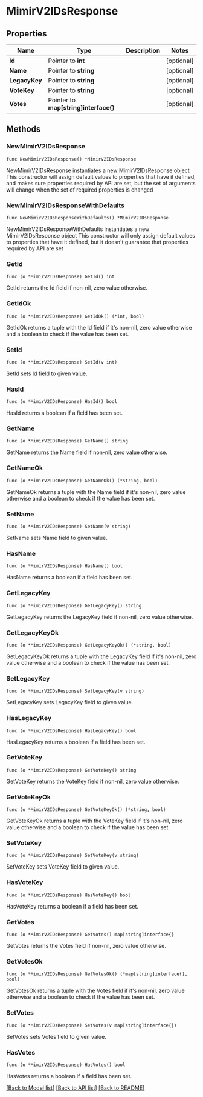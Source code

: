 # MimirV2IDsResponse

## Properties

Name | Type | Description | Notes
------------ | ------------- | ------------- | -------------
**Id** | Pointer to **int** |  | [optional] 
**Name** | Pointer to **string** |  | [optional] 
**LegacyKey** | Pointer to **string** |  | [optional] 
**VoteKey** | Pointer to **string** |  | [optional] 
**Votes** | Pointer to **map[string]interface{}** |  | [optional] 

## Methods

### NewMimirV2IDsResponse

`func NewMimirV2IDsResponse() *MimirV2IDsResponse`

NewMimirV2IDsResponse instantiates a new MimirV2IDsResponse object
This constructor will assign default values to properties that have it defined,
and makes sure properties required by API are set, but the set of arguments
will change when the set of required properties is changed

### NewMimirV2IDsResponseWithDefaults

`func NewMimirV2IDsResponseWithDefaults() *MimirV2IDsResponse`

NewMimirV2IDsResponseWithDefaults instantiates a new MimirV2IDsResponse object
This constructor will only assign default values to properties that have it defined,
but it doesn't guarantee that properties required by API are set

### GetId

`func (o *MimirV2IDsResponse) GetId() int`

GetId returns the Id field if non-nil, zero value otherwise.

### GetIdOk

`func (o *MimirV2IDsResponse) GetIdOk() (*int, bool)`

GetIdOk returns a tuple with the Id field if it's non-nil, zero value otherwise
and a boolean to check if the value has been set.

### SetId

`func (o *MimirV2IDsResponse) SetId(v int)`

SetId sets Id field to given value.

### HasId

`func (o *MimirV2IDsResponse) HasId() bool`

HasId returns a boolean if a field has been set.

### GetName

`func (o *MimirV2IDsResponse) GetName() string`

GetName returns the Name field if non-nil, zero value otherwise.

### GetNameOk

`func (o *MimirV2IDsResponse) GetNameOk() (*string, bool)`

GetNameOk returns a tuple with the Name field if it's non-nil, zero value otherwise
and a boolean to check if the value has been set.

### SetName

`func (o *MimirV2IDsResponse) SetName(v string)`

SetName sets Name field to given value.

### HasName

`func (o *MimirV2IDsResponse) HasName() bool`

HasName returns a boolean if a field has been set.

### GetLegacyKey

`func (o *MimirV2IDsResponse) GetLegacyKey() string`

GetLegacyKey returns the LegacyKey field if non-nil, zero value otherwise.

### GetLegacyKeyOk

`func (o *MimirV2IDsResponse) GetLegacyKeyOk() (*string, bool)`

GetLegacyKeyOk returns a tuple with the LegacyKey field if it's non-nil, zero value otherwise
and a boolean to check if the value has been set.

### SetLegacyKey

`func (o *MimirV2IDsResponse) SetLegacyKey(v string)`

SetLegacyKey sets LegacyKey field to given value.

### HasLegacyKey

`func (o *MimirV2IDsResponse) HasLegacyKey() bool`

HasLegacyKey returns a boolean if a field has been set.

### GetVoteKey

`func (o *MimirV2IDsResponse) GetVoteKey() string`

GetVoteKey returns the VoteKey field if non-nil, zero value otherwise.

### GetVoteKeyOk

`func (o *MimirV2IDsResponse) GetVoteKeyOk() (*string, bool)`

GetVoteKeyOk returns a tuple with the VoteKey field if it's non-nil, zero value otherwise
and a boolean to check if the value has been set.

### SetVoteKey

`func (o *MimirV2IDsResponse) SetVoteKey(v string)`

SetVoteKey sets VoteKey field to given value.

### HasVoteKey

`func (o *MimirV2IDsResponse) HasVoteKey() bool`

HasVoteKey returns a boolean if a field has been set.

### GetVotes

`func (o *MimirV2IDsResponse) GetVotes() map[string]interface{}`

GetVotes returns the Votes field if non-nil, zero value otherwise.

### GetVotesOk

`func (o *MimirV2IDsResponse) GetVotesOk() (*map[string]interface{}, bool)`

GetVotesOk returns a tuple with the Votes field if it's non-nil, zero value otherwise
and a boolean to check if the value has been set.

### SetVotes

`func (o *MimirV2IDsResponse) SetVotes(v map[string]interface{})`

SetVotes sets Votes field to given value.

### HasVotes

`func (o *MimirV2IDsResponse) HasVotes() bool`

HasVotes returns a boolean if a field has been set.


[[Back to Model list]](../README.md#documentation-for-models) [[Back to API list]](../README.md#documentation-for-api-endpoints) [[Back to README]](../README.md)



